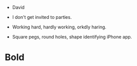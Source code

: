 

- David 

- I don't get invited to parties.
- Working hard, hardly working, orkdly haring.
- Square pegs, round holes, shape identifying iPhone app. 

# Bold
